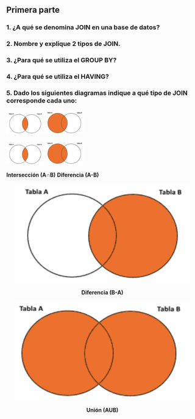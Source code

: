 ## Primera parte

### 1. ¿A qué se denomina JOIN en una base de datos?

### 2. Nombre y explique 2 tipos de JOIN.

### 3. ¿Para qué se utiliza el GROUP BY?

### 4. ¿Para qué se utiliza el HAVING?

### 5. Dado los siguientes diagramas indique a qué tipo de JOIN corresponde cada uno:

<p float="left">
  <img src="./img/Interseccion.png" width="100" />
  <img src="./img/Left.png" width="100" /> 
</p>

<p float="center">
<p float="left">
  <img src="./img/Interseccion.png" width="100" />
  <img src="./img/Left.png" width="100" /> 
</p>
<p float="left">
  <b>Intersección (A∩B)</b>
  <b>Diferencia (A-B)</b>
</p>

<p align="center">
  <img width="460" height="260" src="./img/Right.png">
</p>
<p align="center">
  <b>Diferencia (B-A)</b>
</p>

<p align="center">
  <img width="460" height="260" src="./img/LeftRight.png">
</p>
<p align="center">
  <b>Unión (AUB)</b>
</p>
